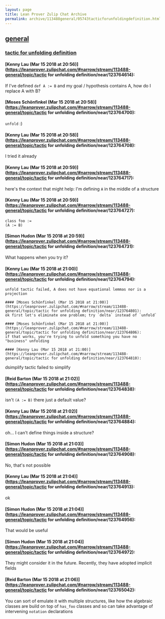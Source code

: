 ```yaml
---
layout: page
title: Lean Prover Zulip Chat Archive 
permalink: archive/113488general/05743tacticforunfoldingdefinition.html
---
```


## [general](index.html)
### [tactic for unfolding definition](05743tacticforunfoldingdefinition.html)

#### [Kenny Lau (Mar 15 2018 at 20:56)](https://leanprover.zulipchat.com/#narrow/stream/113488-general/topic/tactic for unfolding definition/near/123764614):
If I've defined `def A := B` and my goal / hypothesis contains A, how do I replace A with B?

#### [Moses Schönfinkel (Mar 15 2018 at 20:58)](https://leanprover.zulipchat.com/#narrow/stream/113488-general/topic/tactic for unfolding definition/near/123764700):
`unfold` :)

#### [Kenny Lau (Mar 15 2018 at 20:58)](https://leanprover.zulipchat.com/#narrow/stream/113488-general/topic/tactic for unfolding definition/near/123764708):
I tried it already

#### [Kenny Lau (Mar 15 2018 at 20:59)](https://leanprover.zulipchat.com/#narrow/stream/113488-general/topic/tactic for unfolding definition/near/123764717):
here's the context that might help: I'm defining `A` in the middle of a structure

#### [Kenny Lau (Mar 15 2018 at 20:59)](https://leanprover.zulipchat.com/#narrow/stream/113488-general/topic/tactic for unfolding definition/near/123764727):
```
class foo :=
(A := B)
```

#### [Simon Hudon (Mar 15 2018 at 20:59)](https://leanprover.zulipchat.com/#narrow/stream/113488-general/topic/tactic for unfolding definition/near/123764731):
What happens when you try it?

#### [Kenny Lau (Mar 15 2018 at 21:00)](https://leanprover.zulipchat.com/#narrow/stream/113488-general/topic/tactic for unfolding definition/near/123764794):
```
unfold tactic failed, A does not have equational lemmas nor is a projection

#### [Moses Schönfinkel (Mar 15 2018 at 21:00)](https://leanprover.zulipchat.com/#narrow/stream/113488-general/topic/tactic for unfolding definition/near/123764801):
ok first let's eliminate one problem; try `delta` instead of `unfold`

#### [Moses Schönfinkel (Mar 15 2018 at 21:00)](https://leanprover.zulipchat.com/#narrow/stream/113488-general/topic/tactic for unfolding definition/near/123764806):
if that works, you're trying to unfold something you have no "business" unfolding

#### [Kenny Lau (Mar 15 2018 at 21:00)](https://leanprover.zulipchat.com/#narrow/stream/113488-general/topic/tactic for unfolding definition/near/123764810):
```
dsimplify tactic failed to simplify

#### [Reid Barton (Mar 15 2018 at 21:02)](https://leanprover.zulipchat.com/#narrow/stream/113488-general/topic/tactic for unfolding definition/near/123764838):
isn't `(A := B)` there just a default value?

#### [Kenny Lau (Mar 15 2018 at 21:02)](https://leanprover.zulipchat.com/#narrow/stream/113488-general/topic/tactic for unfolding definition/near/123764884):
oh... I can't define things inside a structure?

#### [Simon Hudon (Mar 15 2018 at 21:03)](https://leanprover.zulipchat.com/#narrow/stream/113488-general/topic/tactic for unfolding definition/near/123764908):
No, that's not possible

#### [Kenny Lau (Mar 15 2018 at 21:04)](https://leanprover.zulipchat.com/#narrow/stream/113488-general/topic/tactic for unfolding definition/near/123764913):
ok

#### [Simon Hudon (Mar 15 2018 at 21:04)](https://leanprover.zulipchat.com/#narrow/stream/113488-general/topic/tactic for unfolding definition/near/123764956):
That would be useful

#### [Simon Hudon (Mar 15 2018 at 21:04)](https://leanprover.zulipchat.com/#narrow/stream/113488-general/topic/tactic for unfolding definition/near/123764972):
They might consider it in the future. Recently, they have adopted implicit fields

#### [Reid Barton (Mar 15 2018 at 21:06)](https://leanprover.zulipchat.com/#narrow/stream/113488-general/topic/tactic for unfolding definition/near/123765042):
You can sort of emulate it with multiple structures, like how the algebraic classes are build on top of `has_foo` classes and so can take advantage of intervening `notation` declarations

